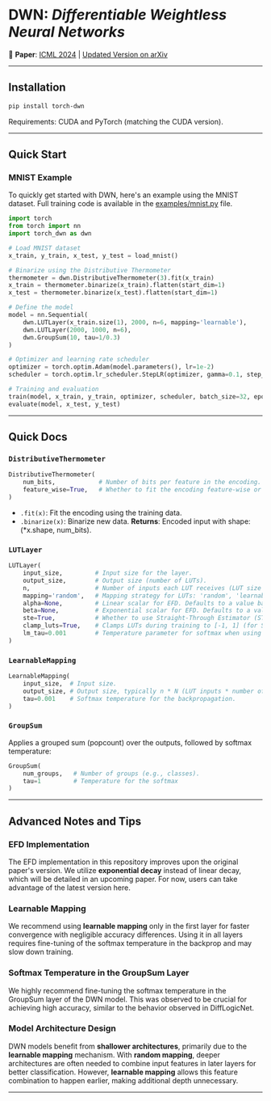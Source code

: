 
# DWN: *Differentiable Weightless Neural Networks*

📄 **Paper**: [ICML 2024](https://proceedings.mlr.press/v235/bacellar24a.html) | [Updated Version on arXiv](https://arxiv.org/pdf/2410.11112)

---

## Installation

```bash
pip install torch-dwn
```

Requirements: CUDA and PyTorch (matching the CUDA version).

---

## Quick Start

### MNIST Example

To quickly get started with DWN, here's an example using the MNIST dataset. Full training code is available in the [examples/mnist.py](examples/mnist.py) file.

```python
import torch
from torch import nn
import torch_dwn as dwn

# Load MNIST dataset
x_train, y_train, x_test, y_test = load_mnist() 

# Binarize using the Distributive Thermometer
thermometer = dwn.DistributiveThermometer(3).fit(x_train)
x_train = thermometer.binarize(x_train).flatten(start_dim=1)
x_test = thermometer.binarize(x_test).flatten(start_dim=1)

# Define the model
model = nn.Sequential(
    dwn.LUTLayer(x_train.size(1), 2000, n=6, mapping='learnable'),
    dwn.LUTLayer(2000, 1000, n=6),
    dwn.GroupSum(10, tau=1/0.3)
)

# Optimizer and learning rate scheduler
optimizer = torch.optim.Adam(model.parameters(), lr=1e-2)
scheduler = torch.optim.lr_scheduler.StepLR(optimizer, gamma=0.1, step_size=14)

# Training and evaluation
train(model, x_train, y_train, optimizer, scheduler, batch_size=32, epochs=30)
evaluate(model, x_test, y_test)
```

---

## Quick Docs

### `DistributiveThermometer`

```python
DistributiveThermometer(
    num_bits,            # Number of bits per feature in the encoding.
    feature_wise=True,   # Whether to fit the encoding feature-wise or globally.
)
```
- `.fit(x)`: Fit the encoding using the training data.
- `.binarize(x)`: Binarize new data. **Returns**: Encoded input with shape: (*x.shape, num_bits).

### `LUTLayer`

```python
LUTLayer(
    input_size,         # Input size for the layer.
    output_size,        # Output size (number of LUTs).
    n,                  # Number of inputs each LUT receives (LUT size is 2^n).
    mapping='random',   # Mapping strategy for LUTs: 'random', 'learnable', or 'arange'.
    alpha=None,         # Linear scalar for EFD. Defaults to a value based on `n`.
    beta=None,          # Exponential scalar for EFD. Defaults to a value based on `n`.
    ste=True,           # Whether to use Straight-Through Estimator (STE) for binarization.
    clamp_luts=True,    # Clamps LUTs during training to [-1, 1] (for STE).
    lm_tau=0.001        # Temperature parameter for softmax when using learnable mapping.
)
```

### `LearnableMapping`

```python
LearnableMapping(
    input_size,  # Input size.
    output_size, # Output size, typically n * N (LUT inputs * number of LUTs in the next layer).
    tau=0.001    # Softmax temperature for the backpropagation.
)
```

### `GroupSum`
Applies a grouped sum (popcount) over the outputs, followed by softmax temperature:
```python
GroupSum(
    num_groups,   # Number of groups (e.g., classes).
    tau=1         # Temperature for the softmax
)
```

---

## Advanced Notes and Tips

### **EFD Implementation**

The EFD implementation in this repository improves upon the original paper's version. We utilize **exponential decay** instead of linear decay, which will be detailed in an upcoming paper. For now, users can take advantage of the latest version here.

### **Learnable Mapping**

We recommend using **learnable mapping** only in the first layer for faster convergence with negligible accuracy differences. Using it in all layers requires fine-tuning of the softmax temperature in the backprop and may slow down training.

### **Softmax Temperature in the GroupSum Layer**

We highly recommend fine-tuning the softmax temperature in the GroupSum layer of the DWN model. This was observed to be crucial for achieving high accuracy, similar to the behavior observed in DiffLogicNet.

### **Model Architecture Design**

DWN models benefit from **shallower architectures**, primarily due to the **learnable mapping** mechanism. With **random mapping**, deeper architectures are often needed to combine input features in later layers for better classification. However, **learnable mapping** allows this feature combination to happen earlier, making additional depth unnecessary.

---
